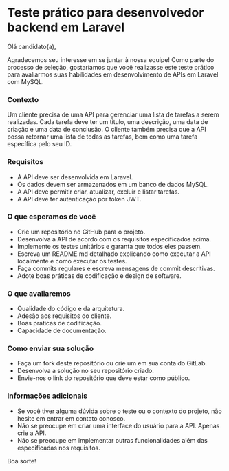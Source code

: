 # Teste prático para desenvolvedor backend em Laravel

Olá candidato(a),

Agradecemos seu interesse em se juntar à nossa equipe! Como parte do processo de seleção, gostaríamos que você realizasse este teste prático para avaliarmos suas habilidades em desenvolvimento de APIs em Laravel com MySQL.

### Contexto
Um cliente precisa de uma API para gerenciar uma lista de tarefas a serem realizadas. Cada tarefa deve ter um título, uma descrição, uma data de criação e uma data de conclusão. O cliente também precisa que a API possa retornar uma lista de todas as tarefas, bem como uma tarefa específica pelo seu ID.

### Requisitos
- A API deve ser desenvolvida em Laravel.
- Os dados devem ser armazenados em um banco de dados MySQL.
- A API deve permitir criar, atualizar, excluir e listar tarefas.
- A API deve ter autenticação por token JWT.

### O que esperamos de você
- Crie um repositório no GitHub para o projeto.
- Desenvolva a API de acordo com os requisitos especificados acima.
- Implemente os testes unitários e garanta que todos eles passem.
- Escreva um README.md detalhado explicando como executar a API localmente e como executar os testes.
- Faça commits regulares e escreva mensagens de commit descritivas.
- Adote boas práticas de codificação e design de software.

### O que avaliaremos
- Qualidade do código e da arquitetura.
- Adesão aos requisitos do cliente.
- Boas práticas de codificação.
- Capacidade de documentação.

### Como enviar sua solução
- Faça um fork deste repositório ou crie um em sua conta do GitLab.
- Desenvolva a solução no seu repositório criado.
- Envie-nos o link do repositório que deve estar como público.

### Informações adicionais
- Se você tiver alguma dúvida sobre o teste ou o contexto do projeto, não hesite em entrar em contato conosco.
- Não se preocupe em criar uma interface do usuário para a API. Apenas crie a API.
- Não se preocupe em implementar outras funcionalidades além das especificadas nos requisitos.

Boa sorte!